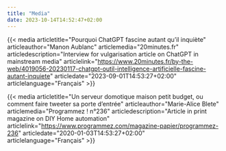 ```yaml
---
title: "Media"
date: 2023-10-14T14:52:47+02:00
---
```


{{< media articletitle="Pourquoi ChatGPT fascine autant qu’il inquiète" articleauthor="Manon Aublanc" articlemedia="20minutes.fr" articledescription="Interview for vulgarisation article on ChatGPT in mainstream media" articlelink="https://www.20minutes.fr/by-the-web/4019056-20230117-chatgpt-outil-intelligence-artificielle-fascine-autant-inquiete" articledate="2023-09-01T14:53:27+02:00" articlelanguage="Français" >}}


{{< media articletitle="Un serveur domotique maison petit budget, ou comment faire tweeter sa porte d’entrée" articleauthor="Marie-Alice Blete" articlemedia="Programmez ! n°236" articledescription="Article in print magazine on DIY Home automation" articlelink="https://www.programmez.com/magazine-papier/programmez-236" articledate="2020-01-03T14:53:27+02:00" articlelanguage="Français" >}}